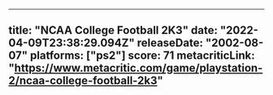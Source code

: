 
---
title: "NCAA College Football 2K3"
date: "2022-04-09T23:38:29.094Z"
releaseDate: "2002-08-07"
platforms: ["ps2"]
score: 71
metacriticLink: "https://www.metacritic.com/game/playstation-2/ncaa-college-football-2k3"
---
